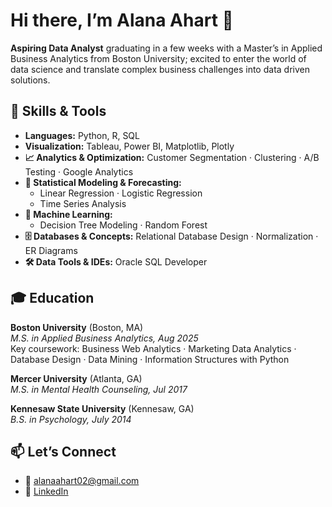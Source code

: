 # Hi there, I’m Alana Ahart 👋

**Aspiring Data Analyst** graduating in a few weeks with a Master’s in Applied Business Analytics from Boston University; excited to enter the world of data science and translate complex business challenges into data driven solutions.

## 🔧 Skills & Tools

- **Languages:** Python, R, SQL  
- **Visualization:** Tableau, Power BI, Matplotlib, Plotly
- **📈 Analytics & Optimization:** Customer Segmentation · Clustering · A/B Testing · Google Analytics   
- **📐 Statistical Modeling & Forecasting:**  
  - Linear Regression · Logistic Regression  
  - Time Series Analysis   
- **🤖 Machine Learning:**  
  - Decision Tree Modeling · Random Forest  
- **🗄 Databases & Concepts:** Relational Database Design · Normalization · ER Diagrams  
- **🛠 Data Tools & IDEs:** Oracle SQL Developer 

## 🎓 Education

**Boston University** (Boston, MA)  
*M.S. in Applied Business Analytics, Aug 2025*  
Key coursework: Business Web Analytics · Marketing Data Analytics · Database Design · Data Mining · Information Structures with Python 

**Mercer University** (Atlanta, GA)  
*M.S. in Mental Health Counseling, Jul 2017*

**Kennesaw State University** (Kennesaw, GA)  
*B.S. in Psychology, July 2014*

## 📫 Let’s Connect

- 📧 alanaahart02@gmail.com 
- 🔗 [LinkedIn](https://www.linkedin.com/in/alanaahart)  

